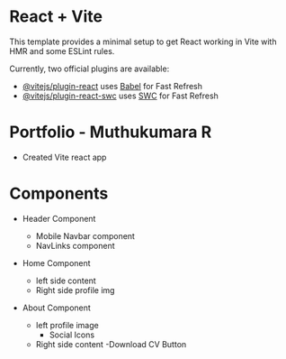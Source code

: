 # React + Vite

This template provides a minimal setup to get React working in Vite with HMR and some ESLint rules.

Currently, two official plugins are available:

- [@vitejs/plugin-react](https://github.com/vitejs/vite-plugin-react/blob/main/packages/plugin-react/README.md) uses [Babel](https://babeljs.io/) for Fast Refresh
- [@vitejs/plugin-react-swc](https://github.com/vitejs/vite-plugin-react-swc) uses [SWC](https://swc.rs/) for Fast Refresh

# Portfolio - Muthukumara R

- Created Vite react app

# Components

- Header Component

  - Mobile Navbar component
  - NavLinks component

- Home Component

  - left side content
  - Right side profile img

- About Component
  - left profile image
    - Social Icons
  - Right side content
    -Download CV Button
